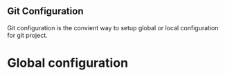 ## Git Configuration <br />
Git configuration is the convient way to setup global or local configuration for git project.<br />
# Global configuration <br />

